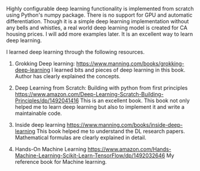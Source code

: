 Highly configurable deep learning functionality is implemented  from scratch using Python's numpy package. There is no support for GPU and automatic differentiation. 
Though it is a simple deep learning implementation without any bells and whistles, a real world deep learning model is created for CA housing prices.
I will add more examples later. It is an excellent way to learn deep learning. 

I learned deep learning through the following resources. 

1. Grokking Deep learning: 
https://www.manning.com/books/grokking-deep-learning
I learned bits and pieces of deep learning in this book. Author has clearly explained the concepts.

2. Deep Learning from Scratch: Building with python from first principles
https://www.amazon.com/Deep-Learning-Scratch-Building-Principles/dp/1492041416
This is an excellent book. This book not only helped me to learn deep learning but also to implement it and write a maintainable code. 

3. Inside deep learning
https://www.manning.com/books/inside-deep-learning
This book helped me to understand the DL research papers. Mathematical formulas are clearly explained in detail.

4. Hands-On Machine Learning 
https://www.amazon.com/Hands-Machine-Learning-Scikit-Learn-TensorFlow/dp/1492032646
My reference book for Machine learning.
